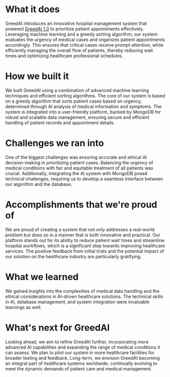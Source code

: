 <h1>What it does</h1>
<p>GreedAI introduces an innovative hospital management system that powered <a href="https://github.com/mhafizazh/greed-AI">GreedAI 1.0</a> to prioritize patient appointments effectively. Leveraging machine learning and a greedy sorting algorithm, our system evaluates the urgency of medical cases and organizes patient appointments accordingly. This ensures that critical cases receive prompt attention, while efficiently managing the overall flow of patients, thereby reducing wait times and optimizing healthcare professional schedules.</p>

<h1>How we built it</h1>
<p>We built GreedAI using a combination of advanced machine learning techniques and efficient sorting algorithms. The core of our system is based on a greedy algorithm that sorts patient cases based on urgency, determined through AI analysis of medical information and symptoms. The system is integrated into a user-friendly platform, backed by MongoDB for robust and scalable data management, ensuring secure and efficient handling of patient records and appointment details.</p>

<h1>Challenges we ran into</h1>
<p>One of the biggest challenges was ensuring accurate and ethical AI decision-making in prioritizing patient cases. Balancing the urgency of medical conditions with fair and equitable treatment of all patients was crucial. Additionally, integrating the AI system with MongoDB posed technical challenges, requiring us to develop a seamless interface between our algorithm and the database.</p>

<h1>Accomplishments that we're proud of</h1>
<p>We are proud of creating a system that not only addresses a real-world problem but does so in a manner that is both innovative and practical. Our platform stands out for its ability to reduce patient wait times and streamline hospital workflows, which is a significant step towards improving healthcare services. The positive feedback from initial trials and the potential impact of our solution on the healthcare industry are particularly gratifying.</p>

<h1>What we learned</h1>
<p>We gained insights into the complexities of medical data handling and the ethical considerations in AI-driven healthcare solutions. The technical skills in AI, database management, and system integration were invaluable learnings as well.</p>

<h1>What's next for GreedAI</h1>
<p>Looking ahead, we aim to refine GreedAI further, incorporating more advanced AI capabilities and expanding the range of medical conditions it can assess. We plan to pilot our system in more healthcare facilities for broader testing and feedback. Long-term, we envision GreedAI becoming an integral part of healthcare systems worldwide, continually evolving to meet the dynamic demands of patient care and medical management.</p>
